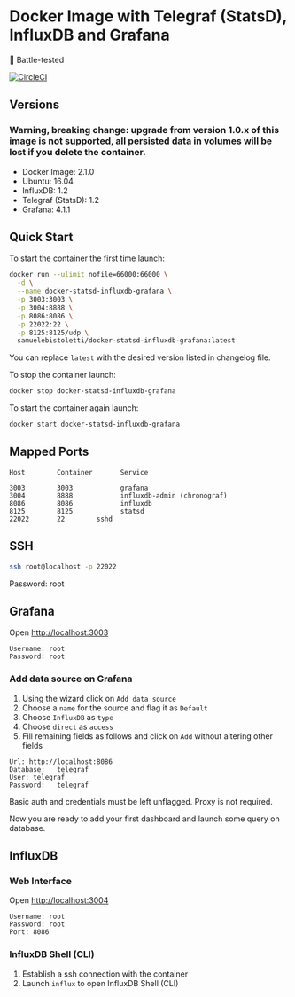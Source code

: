 # Docker Image with Telegraf (StatsD), InfluxDB and Grafana

:facepunch: Battle-tested

[![CircleCI](https://circleci.com/gh/samuelebistoletti/docker-statsd-influxdb-grafana.svg?style=svg)](https://circleci.com/gh/samuelebistoletti/docker-statsd-influxdb-grafana)

## Versions

### Warning, breaking change: upgrade from version 1.0.x of this image is not supported, all persisted data in volumes will be lost if you delete the container.

* Docker Image:      2.1.0
* Ubuntu:            16.04
* InfluxDB:          1.2
* Telegraf (StatsD): 1.2
* Grafana:           4.1.1

## Quick Start

To start the container the first time launch:

```sh
docker run --ulimit nofile=66000:66000 \
  -d \
  --name docker-statsd-influxdb-grafana \
  -p 3003:3003 \
  -p 3004:8888 \
  -p 8086:8086 \
  -p 22022:22 \
  -p 8125:8125/udp \
  samuelebistoletti/docker-statsd-influxdb-grafana:latest
```

You can replace `latest` with the desired version listed in changelog file.

To stop the container launch:

```sh
docker stop docker-statsd-influxdb-grafana
```

To start the container again launch:

```sh
docker start docker-statsd-influxdb-grafana
```

## Mapped Ports

```
Host		Container		Service

3003		3003			grafana
3004		8888			influxdb-admin (chronograf)
8086		8086			influxdb
8125		8125			statsd
22022		22        sshd
```
## SSH

```sh
ssh root@localhost -p 22022
```
Password: root

## Grafana

Open <http://localhost:3003>

```
Username: root
Password: root
```

### Add data source on Grafana

1. Using the wizard click on `Add data source`
2. Choose a `name` for the source and flag it as `Default`
3. Choose `InfluxDB` as `type`
4. Choose `direct` as `access`
5. Fill remaining fields as follows and click on `Add` without altering other fields

```
Url: http://localhost:8086
Database:	telegraf
User: telegraf
Password:	telegraf
```

Basic auth and credentials must be left unflagged. Proxy is not required.

Now you are ready to add your first dashboard and launch some query on database.

## InfluxDB

### Web Interface

Open <http://localhost:3004>

```
Username: root
Password: root
Port: 8086
```

### InfluxDB Shell (CLI)

1. Establish a ssh connection with the container
2. Launch `influx` to open InfluxDB Shell (CLI)
